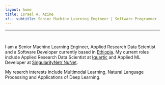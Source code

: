 ```yaml
---
layout: home
title: Israel A. Azime
<!-- subtitle: Senior Machine Learning Engineer | Software Programmer -->
---
```


<!-- <hr>
Wellcome to my page!  -->
<hr>
<br>

I am a Senior Machine Learning Engineer, Applied Research Data Scientist and a Software Developer currently based in [Ethiopia](https://en.wikipedia.org/wiki/Ethiopia). My current roles include Applied Research Data Scientist at [Iquartic](https://iquartic.com/) and Applied ML Developer at [SingularityNet/ NuNet](https://nunet.io/#team).


My reserch interests include Multimodal Learning, Natural Language Processing and Applications of Deep Learning.


<!-- <hr> -->

<!-- <h3 align='center'>News</h3> -->

